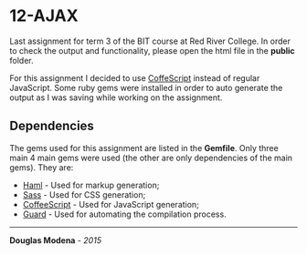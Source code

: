 12-AJAX
========
Last assignment for term 3 of the BIT course at Red River College. In order to check the output and functionality, please open the html file in the **public** folder.

For this assignment I decided to use [CoffeScript](http://coffescript.org) instead of regular JavaScript. Some ruby gems were installed in order to auto generate the output as I was saving while working on the assignment.

Dependencies
------------
The gems used for this assignment are listed in the **Gemfile**. Only three main 4 main gems were used (the other are only dependencies of the main gems). They are:
- [Haml](http://haml.info) - Used for markup generation;
- [Sass](http://sass-lang.com) - Used for CSS generation;
- [CoffeeScript](http://coffescript.com) - Used for JavaScript generation;
- [Guard](http://guardgem.org) - Used for automating the compilation process.

------------
**Douglas Modena** - *2015*
